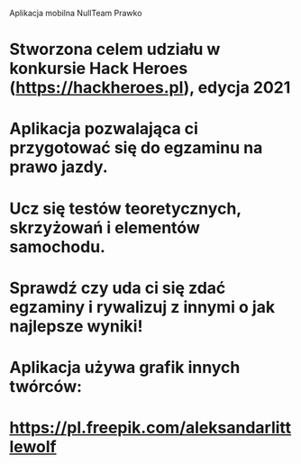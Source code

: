 Aplikacja mobilna NullTeam Prawko

# Stworzona celem udziału w konkursie Hack Heroes (https://hackheroes.pl), edycja 2021

# Aplikacja pozwalająca ci przygotować się do egzaminu na prawo jazdy. 
# Ucz się testów teoretycznych, skrzyżowań i elementów samochodu. 
# Sprawdź czy uda ci się zdać egzaminy i rywalizuj z innymi o jak najlepsze wyniki!

# Aplikacja używa grafik innych twórców:
# https://pl.freepik.com/aleksandarlittlewolf
